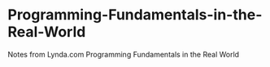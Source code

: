 # Programming-Fundamentals-in-the-Real-World
Notes from Lynda.com Programming Fundamentals in the Real World
